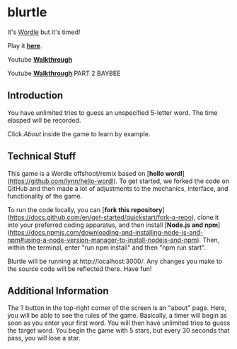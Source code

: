 # blurtle

It's [Wordle](https://www.powerlanguage.co.uk/wordle/) but it's timed!

Play it [**here**](https://grantbw4.github.io/blurtle ).

Youtube [**Walkthrough**](https://youtu.be/s3P1hjNMP1c) 

Youtube [**Walkthrough**](https://www.youtube.com/watch?v=n9cjbf8gEgI) PART 2 BAYBEE


## Introduction

You have unlimited tries to guess an unspecified 5-letter word. The time elasped will be recorded. 

Click _About_ inside the game to learn by example.

## Technical Stuff

This game is a Wordle offshoot/remix based on [**hello wordl**] (https://github.com/lynn/hello-wordl). To get started, we forked the code on GitHub and then made a lot of adjustments to the mechanics, interface, and functionality of the game.

To run the code locally, you can [**fork this repository**] (https://docs.github.com/en/get-started/quickstart/fork-a-repo), clone it into your preferred coding apparatus, and then install [**Node.js and npm**] (https://docs.npmjs.com/downloading-and-installing-node-js-and-npm#using-a-node-version-manager-to-install-nodejs-and-npm). Then, within the terminal, enter "run npm install" and then "npm run start". 

Blurtle will be running at http://localhost:3000/. Any changes you make to the source code will be reflected there. Have fun!

## Additional Information 

The ? button in the top-right corner of the screen is an "about" page. Here, you will be able to see the rules of the game. Basically, a timer will begin as soon as you enter your first word. You will then have unlimited tries to guess the target word. You begin the game with 5 stars, but every 30 seconds that pass, you will lose a star. 
